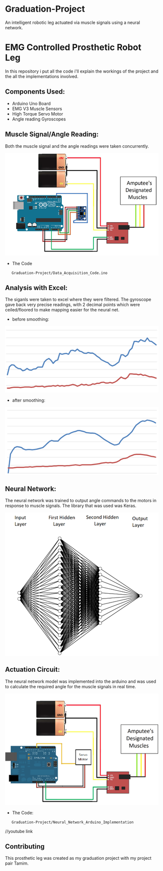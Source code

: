 # Graduation-Project
An intelligent robotic leg actuated via muscle signals using a neural network.

# EMG Controlled Prosthetic Robot Leg

In this repository i put all the code i'll explain the workings of the project and the all the implementations involved.

## Components Used:
- Arduino Uno Board
- EMG V3 Muscle Sensors
- High Torque Servo Motor
- Angle reading Gyroscopes

## Muscle Signal/Angle  Reading:

Both the muscle signal and the angle readings were taken concurrently.

![alt text](https://raw.githubusercontent.com/Attaras/Graduation-Project/master/Reading%20Circuit.png)

- The Code
```arduino
   Graduation-Project/Data_Acquisition_Code.ino
```
## Analysis with Excel:
The siganls were taken to excel where they were filtered.
The gyroscope gave back very precise readings, with 2 decimal points which were ceiled/floored to make mapping easier for the neural net.

- before smoothing:

![alt text](https://raw.githubusercontent.com/Attaras/Graduation-Project/master/beforefiltering.png)

- after smoothing:

![alt text](https://raw.githubusercontent.com/Attaras/Graduation-Project/master/afterfiltering.png)

## Neural Network:
The neural network was trained to output angle commands to the motors in response to muscle signals.
The library that was used was Keras.

![alt text](https://raw.githubusercontent.com/Attaras/Graduation-Project/master/nn.png)

## Actuation Circuit:
The neural network model was implemented into the arduino and was used to calculate the required angle for the muscle signals in real time.

![alt text](https://raw.githubusercontent.com/Attaras/Graduation-Project/master/Actuation.png)

- The Code:
```arduino
   Graduation-Project/Neural_Network_Arduino_Implementation   
```
//youtube link

## Contributing
This prosthetic leg was created as my graduation project with my project pair Tamim.
